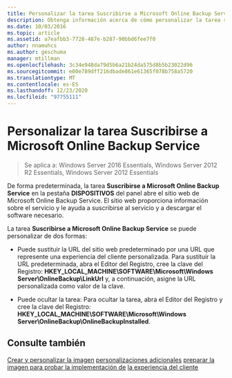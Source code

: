 ```yaml
---
title: Personalizar la tarea Suscribirse a Microsoft Online Backup Service
description: Obtenga información acerca de cómo personalizar la tarea suscribirse a Microsoft Online Backup Service.
ms.date: 10/03/2016
ms.topic: article
ms.assetid: a7eafbb3-7728-487e-b287-90bbd6fee7f0
author: nnamuhcs
ms.author: geschuma
manager: mtillman
ms.openlocfilehash: 3c34e948da79d5b6a21b24da575d8b5b23022d96
ms.sourcegitcommit: e00e789dff216dbade861e61365f078b758a5720
ms.translationtype: MT
ms.contentlocale: es-ES
ms.lasthandoff: 12/23/2020
ms.locfileid: "97755111"
---
```

# <a name="customize-sign-up-for-microsoft-online-backup-service-task"></a>Personalizar la tarea Suscribirse a Microsoft Online Backup Service

>Se aplica a: Windows Server 2016 Essentials, Windows Server 2012 R2 Essentials, Windows Server 2012 Essentials

De forma predeterminada, la tarea **Suscribirse a Microsoft Online Backup Service** en la pestaña **DISPOSITIVOS** del panel abre el sitio web de Microsoft Online Backup Service. El sitio web proporciona información sobre el servicio y le ayuda a suscribirse al servicio y a descargar el software necesario.

 La tarea **Suscribirse a Microsoft Online Backup Service** se puede personalizar de dos formas:

-   Puede sustituir la URL del sitio web predeterminado por una URL que represente una experiencia del cliente personalizada. Para sustituir la URL predeterminada, abra el Editor del Registro, cree la clave del Registro: **HKEY_LOCAL_MACHINE\SOFTWARE\Microsoft\Windows Server\OnlineBackup\LinkUrl** y, a continuación, asigne la URL personalizada como valor de la clave.

-   Puede ocultar la tarea: Para ocultar la tarea, abra el Editor del Registro y cree la clave del Registro: **HKEY_LOCAL_MACHINE\SOFTWARE\Microsoft\Windows Server\OnlineBackup\OnlineBackupInstalled**.

## <a name="see-also"></a>Consulte también
 [Crear y personalizar la imagen](Creating-and-Customizing-the-Image.md) [personalizaciones adicionales](Additional-Customizations.md) [preparar la imagen para probar la implementación de](Preparing-the-Image-for-Deployment.md) [la experiencia del cliente](Testing-the-Customer-Experience.md)
